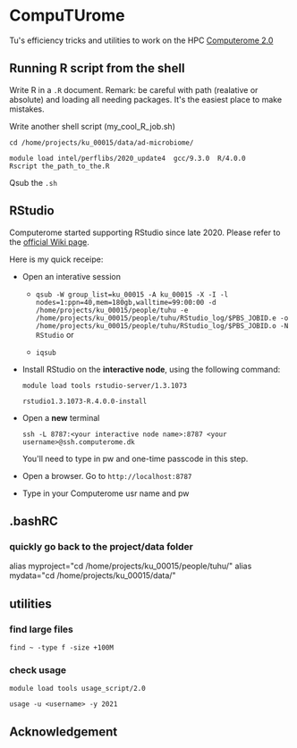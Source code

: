 # CompuTUrome

Tu's efficiency tricks and utilities to work on the HPC [Computerome 2.0](https://www.computerome.dk/display/C2W/Computerome+2.0+Wiki)

## Running R script from the shell

Write R in a `.R` document. Remark: be careful with path (realative or absolute) and loading all needing packages. It's the easiest place to make mistakes.

Write another shell script (my_cool_R_job.sh)

```
cd /home/projects/ku_00015/data/ad-microbiome/

module load intel/perflibs/2020_update4  gcc/9.3.0  R/4.0.0
Rscript the_path_to_the.R
```

Qsub the `.sh`

## RStudio
Computerome started supporting RStudio since late 2020. Please refer to the [official Wiki page](https://www.computerome.dk/display/C2W/Rstudio+Server).

Here is my quick receipe:

- Open an interative session
  
  - `qsub -W group_list=ku_00015 -A ku_00015 -X -I -l nodes=1:ppn=40,mem=180gb,walltime=99:00:00 -d /home/projects/ku_00015/people/tuhu -e /home/projects/ku_00015/people/tuhu/RStudio_log/$PBS_JOBID.e -o /home/projects/ku_00015/people/tuhu/RStudio_log/$PBS_JOBID.o -N RStudio` or

  - `iqsub`

- Install RStudio on the **interactive node**, using the following command:

    `module load tools rstudio-server/1.3.1073`
    
    `rstudio1.3.1073-R.4.0.0-install`

- Open a **new** terminal
  
  `ssh -L 8787:<your interactive node name>:8787 <your username>@ssh.computerome.dk`

  You'll need to type in pw and one-time passcode in this step.

- Open a browser. Go to `http://localhost:8787`
  
- Type in your Computerome usr name and pw

## .bashRC

### quickly go back to the project/data folder
alias myproject="cd /home/projects/ku_00015/people/tuhu/"
alias mydata="cd /home/projects/ku_00015/data/"

## utilities

### find large files

`find ~ -type f -size +100M`

### check usage
`module load tools usage_script/2.0`

`usage -u <username> -y 2021`

## Acknowledgement
